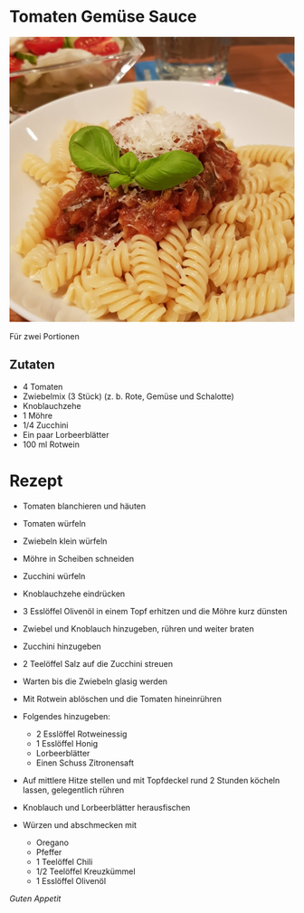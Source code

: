 # Tomaten Gemüse Sauce

![img](imgs/Tomaten_Gemuese_Sauce.jpg)

Für zwei Portionen

## Zutaten
- 4 Tomaten
- Zwiebelmix (3 Stück) (z. b. Rote, Gemüse und Schalotte)
- Knoblauchzehe 
- 1 Möhre
- 1/4 Zucchini
- Ein paar Lorbeerblätter 
- 100 ml Rotwein

# Rezept
- Tomaten blanchieren und häuten

- Tomaten würfeln

- Zwiebeln klein würfeln

- Möhre in Scheiben schneiden

- Zucchini würfeln

- Knoblauchzehe eindrücken

- 3 Esslöffel Olivenöl in einem Topf erhitzen und die Möhre kurz dünsten

- Zwiebel und Knoblauch hinzugeben, rühren und weiter braten

- Zucchini hinzugeben

- 2 Teelöffel Salz auf die Zucchini streuen

- Warten bis die Zwiebeln glasig werden

- Mit Rotwein ablöschen und die Tomaten hineinrühren

- Folgendes hinzugeben:
  - 2 Esslöffel Rotweinessig 
  - 1 Esslöffel Honig
  - Lorbeerblätter 
  - Einen Schuss Zitronensaft 

- Auf mittlere Hitze stellen und mit Topfdeckel rund 2 Stunden köcheln lassen, gelegentlich rühren

- Knoblauch und Lorbeerblätter herausfischen

- Würzen und abschmecken mit
  - Oregano
  - Pfeffer
  - 1 Teelöffel Chili
  - 1/2 Teelöffel Kreuzkümmel
  - 1 Esslöffel Olivenöl
  

*Guten Appetit*

